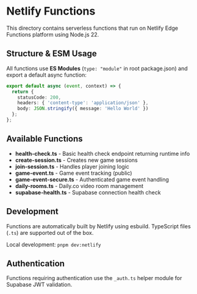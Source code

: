 # Netlify Functions

This directory contains serverless functions that run on Netlify Edge Functions platform using Node.js 22.

## Structure & ESM Usage

All functions use **ES Modules** (`type: "module"` in root package.json) and export a default async function:

```typescript
export default async (event, context) => {
  return {
    statusCode: 200,
    headers: { 'content-type': 'application/json' },
    body: JSON.stringify({ message: 'Hello World' })
  };
};
```

## Available Functions

- **health-check.ts** - Basic health check endpoint returning runtime info
- **create-session.ts** - Creates new game sessions
- **join-session.ts** - Handles player joining logic
- **game-event.ts** - Game event tracking (public)
- **game-event-secure.ts** - Authenticated game event handling
- **daily-rooms.ts** - Daily.co video room management
- **supabase-health.ts** - Supabase connection health check

## Development

Functions are automatically built by Netlify using esbuild. TypeScript files (`.ts`) are supported out of the box.

Local development: `pnpm dev:netlify`

## Authentication

Functions requiring authentication use the `_auth.ts` helper module for Supabase JWT validation.